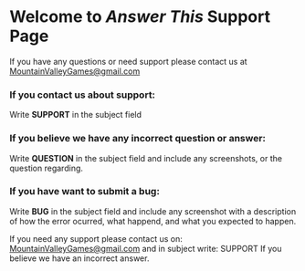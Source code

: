 # Welcome to _Answer This_ Support Page

If you have any questions or need support please contact us at <MountainValleyGames@gmail.com>

### If you contact us about support:
Write **SUPPORT** in the subject field

### If you believe we have any incorrect question or answer:
Write **QUESTION** in the subject field and include any screenshots, or the question regarding. 

### If you have want to submit a bug:
Write **BUG** in the subject field and include any screenshot with a description of how the error ocurred, what happend, and what you expected to happen. 

If you need any support please contact us on: MountainValleyGames@gmail.com and in subject write: SUPPORT
If you believe we have an incorrect answer. 
